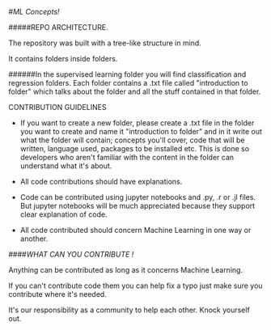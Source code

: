 #*ML Concepts!*

#####REPO ARCHITECTURE.

The repository was built with a tree-like structure in mind.

It contains folders inside folders.

######In the supervised learning folder you will find classification and regression folders. Each folder contains a .txt file called "introduction to folder" which talks about the folder and all the stuff contained in that folder.

CONTRIBUTION GUIDELINES

- If you want to create a new folder, please create a  .txt file in the folder you want to create and name it "introduction to folder" and in it write out what the folder will contain; concepts you'll cover, code that will be written, language used, packages to be installed etc. This is done so developers who aren't  familiar with the content in the folder can understand what it's about.

- All code contributions should have explanations.

- Code can be contributed using jupyter notebooks and .py, .r or .jl files. But jupyter notebooks will be much appreciated because they support clear explanation of code.

- All code contributed should concern Machine Learning in one way or another.

####*WHAT CAN YOU CONTRIBUTE !*

Anything can be contributed as long as it concerns Machine Learning.

If you can't contribute code them you can help fix a typo just make sure you contribute where it's needed.

It's our responsibility as a community to help each other. 
Knock yourself out.